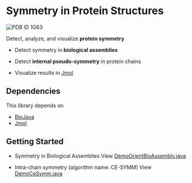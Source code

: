# Symmetry in Protein Structures

![PDB ID 1G63](https://raw.github.com/rcsb/symmetry/master/docu/img/1G63.jpg)


Detect, analyze, and visualize **protein symmetry**

 - Detect symmetry in **biological assemblies**

 - Detect **internal pseudo-symmetry** in protein chains
 
 - Visualize results in [Jmol](http://www.jmol.org)
 
## Dependencies

This library depends on 

- [BioJava](http://www.biojava.org)
- [Jmol](http://www.jmol.org)


## Getting Started

 - Symmetry in Biological Assemblies
   View [DemoOrientBioAssembly.java](https://github.com/rcsb/symmetry/blob/master/src/main/java/demo/DemoOrientBioAssembly.java)
 
 - Intra-chain symmetry (algorithm name: CE-SYMM)
   View [DemoCeSymm.java](https://github.com/rcsb/symmetry/blob/master/src/main/java/demo/DemoCeSymm.java)



